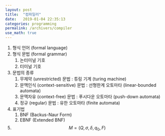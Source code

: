 ```yaml
---
layout: post
title:  "컴파일러"
date:   2019-01-04 22:35:13
categories: programming
permalink: /archivers/compiler
use_math: true
---
```

1. 형식 언어 (formal language)
2. 형식 문법 (formal grammar)
   1) 논터미널 기호
   2) 터미널 기호
3. 문법의 종류
   1) 무제약 (unrestricted) 문법 : 튜링 기계 (turing machine)
   2) 문맥인식 (context-sensitive) 문법 : 선형한계 오토마타 (linear-bounded automata)
   3) 문맥자유 (context-free) 문법 : 푸시다운 오토마타 (push-down automata)
   4) 정규 (regular) 문법 : 유한 오토마타 (finite automata)
4. 표기법
   1) BNF (Backus-Naur Form)
   2) EBNF (Extended BNF)
5. $$ M = (Q, \sigma, \delta, q_0, F) $$
   